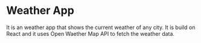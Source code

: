 # Weather App

It is an weather app that shows the current weather of any city. It is build on React and it uses Open Waether Map API to fetch the weather data.
